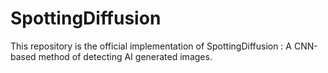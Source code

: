 # SpottingDiffusion

This repository is the official implementation of SpottingDiffusion : A CNN-based method of detecting AI generated images.
